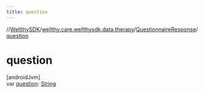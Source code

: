 ```yaml
---
title: question
---
```

//[WellthySDK](../../../index.html)/[wellthy.care.wellthysdk.data.therapy](../index.html)/[QuestionnaireResponse](index.html)/[question](question.html)



# question



[androidJvm]\
var [question](question.html): [String](https://kotlinlang.org/api/latest/jvm/stdlib/kotlin/-string/index.html)




